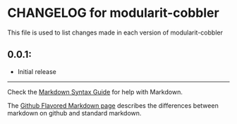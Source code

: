 # CHANGELOG for modularit-cobbler

This file is used to list changes made in each version of modularit-cobbler

## 0.0.1:

* Initial release 

- - -
Check the [Markdown Syntax Guide](http://daringfireball.net/projects/markdown/syntax) for help with Markdown.

The [Github Flavored Markdown page](http://github.github.com/github-flavored-markdown/) describes the differences between markdown on github and standard markdown.
